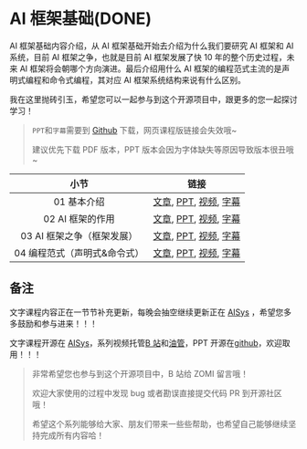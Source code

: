 <!--Copyright © ZOMI 适用于[License](https://github.com/chenzomi12/DeepLearningSystem)版权许可-->

# AI 框架基础(DONE)

AI 框架基础内容介绍，从 AI 框架基础开始去介绍为什么我们要研究 AI 框架和 AI 系统，目前 AI 框架之争，也就是目前 AI 框架发展了快 10 年的整个历史过程，未来 AI 框架将会朝哪个方向演进。最后介绍用什么 AI 框架的编程范式主流的是声明式编程和命令式编程，其对应 AI 框架系统结构来说有什么区别。

我在这里抛砖引玉，希望您可以一起参与到这个开源项目中，跟更多的您一起探讨学习！

> `PPT`和`字幕`需要到 [Github](https://github.com/chenzomi12/DeepLearningSystem) 下载，网页课程版链接会失效哦~
>
> 建议优先下载 PDF 版本，PPT 版本会因为字体缺失等原因导致版本很丑哦~

| 小节 | 链接|
|:--:|:--:|
| 01 基本介绍| [文章](./01.introduction.md), [PPT](./01.introduction.pdf), [视频](https://www.bilibili.com/video/BV1he4y1z7oD), [字幕](./srt/01.srt) |
| 02 AI 框架的作用| [文章](./02.fundamentals.md), [PPT](./02.fundamentals.pdf), [视频](https://www.bilibili.com/video/BV1fd4y1q7qk), [字幕](./srt/02.srt) |
| 03 AI 框架之争（框架发展）| [文章](./03.history.md), [PPT](./03.history.pdf), [视频](https://www.bilibili.com/video/BV1C8411x7Kn), [字幕](./srt/03.srt) |
| 04 编程范式（声明式&命令式） | [文章](./04.programing.md), [PPT](./04.programing.pdf), [视频](https://www.bilibili.com/video/BV1gR4y1o7WT), [字幕](./srt/04.srt) |

## 备注

文字课程内容正在一节节补充更新，每晚会抽空继续更新正在 [AISys](https://chenzomi12.github.io/) ，希望您多多鼓励和参与进来！！！

文字课程开源在 [AISys](https://chenzomi12.github.io/)，系列视频托管[B 站](https://space.bilibili.com/517221395)和[油管](https://www.youtube.com/@ZOMI666/videos)，PPT 开源在[github](https://github.com/chenzomi12/DeepLearningSystem)，欢迎取用！！！

> 非常希望您也参与到这个开源项目中，B 站给 ZOMI 留言哦！
>
> 欢迎大家使用的过程中发现 bug 或者勘误直接提交代码 PR 到开源社区哦！
>
> 希望这个系列能够给大家、朋友们带来一些些帮助，也希望自己能够继续坚持完成所有内容哈！
